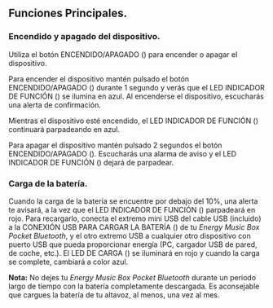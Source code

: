 ## Funciones Principales.

### Encendido y apagado del dispositivo.
Utiliza el botón ENCENDIDO/APAGADO () para encender o apagar el dispositivo.

Para encender el dispositivo mantén pulsado el botón ENCENDIDO/APAGADO () durante 1 segundo y verás que el LED INDICADOR DE FUNCIÓN () se ilumina en azul. Al encenderse el dispositivo, escucharás una alerta de confirmación.

Mientras el dispositivo esté encendido, el LED INDICADOR DE FUNCIÓN () continuará parpadeando en azul.

Para apagar el dispositivo mantén pulsado 2 segundos el botón ENCENDIDO/APAGADO (). Escucharás una alarma de aviso y el LED INDICADOR DE FUNCIÓN () dejará de parpadear.

### Carga de la batería.
Cuando la carga de la batería se encuentre por debajo del 10%, una alerta te avisará, a la vez que el LED INDICADOR DE FUNCIÓN () parpadeará en rojo. Para recargarlo, conecta el extremo mini USB del cable USB (incluido) a la CONEXIÓN USB PARA CARGAR LA BATERÍA () de tu *Energy Music Box Pocket Bluetooth*, y el otro extremo USB a cualquier otro dispositivo con puerto USB que pueda proporcionar energía (PC, cargador USB de pared, de coche, etc.). El LED DE CARGA () se iluminará en rojo y cuando la carga se complete, cambiará a color azul.

**Nota:**  No dejes tu *Energy Music Box Pocket Bluetooth* durante un periodo largo de tiempo con la batería completamente descargada. Es aconsejable que cargues la batería de tu altavoz, al menos, una vez al mes.

